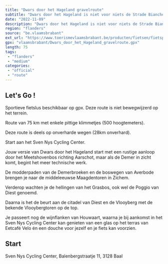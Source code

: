 ```yaml
---
title: "Dwars door het Hageland gravelroute"
subtitle: "Dwars door het Hageland is niet voor niets de Strade Bianche van het Noorden"
date: "2022-11-09"
description: "Dwars door het Hageland is niet voor niets de Strade Bianche van het Noorden. Op deze gravelroute ontdek je de meest uitdagende gravelpassages uit de wedstrijd doorheen de mooiste landschappen van Hageland. Een must voor elke gravelfan."
region: "flanders"
source: "be.vlaamsbrabant"
ext_url: "https://www.toerismevlaamsbrabant.be/producten/fietsen/fietsproducten/dwars-door-het-hageland-gravelroute/index.html"
gpx: "vlaamsbrabant/Dwars_door_het_Hageland_gravelroute.gpx"
length: 75
tags:
 - "flanders"
 - "medium"
categories:
 - "official"
 - "route"
---
```


## Let's Go ! 

Sportieve fietslus beschikbaar op gpx. Deze route is niet bewegwijzerd op het terrein.

Route van 75 km met enkele pittige klimmetjes (500 hoogtemeters).

Deze route is deels op onverharde wegen (28km onverhard).

Start aan het Sven Nys Cycling Center.

Jouw versie van Dwars door het Hageland start met een rustige aanloop door het Meetshovenbos richting Aarschot, maar als de Demer in zicht komt, begint het meer technische werk.

De modderpaden van de Demerbroeken en de boswegen van Averbode brengen je naar de middeleeuwse Maagdentoren in Zichem.

Verderop wachten je de hellingen van het Grasbos, ook wel de Poggio van Diest genoemd.

Daarna is het de beurt aan de citadel van Diest en de Vlooyberg met de bekende Vlooybergtoren op de top.

Je passeert  nog  de wijnflanken van Houwaart, waarna je bij aankomst in het Sven Nys Cycling Center kan genieten van een glas op het terras van Eetcafé Velo én een douche voor jezelf en je fiets kan voorzien.

## Start

Sven Nys Cycling Center, Balenbergstraatje 11, 3128 Baal
